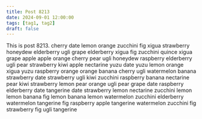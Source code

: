 ```yaml
---
title: Post 8213
date: 2024-09-01 12:00:00
tags: [tag1, tag2]
draft: false
---
```

This is post 8213.
cherry
date
lemon
orange
zucchini
fig
xigua
strawberry
honeydew
elderberry
ugli
grape
elderberry
xigua
fig
zucchini
quince
xigua
grape
apple
apple
orange
cherry
pear
ugli
honeydew
raspberry
elderberry
ugli
pear
strawberry
kiwi
apple
nectarine
yuzu
date
yuzu
lemon
orange
xigua
yuzu
raspberry
orange
orange
banana
cherry
ugli
watermelon
banana
strawberry
date
strawberry
ugli
kiwi
zucchini
raspberry
banana
nectarine
pear
kiwi
strawberry
lemon
pear
orange
ugli
pear
grape
date
raspberry
elderberry
date
tangerine
date
strawberry
lemon
nectarine
zucchini
lemon
lemon
banana
fig
lemon
banana
lemon
watermelon
zucchini
elderberry
watermelon
tangerine
fig
raspberry
apple
tangerine
watermelon
zucchini
fig
strawberry
fig
ugli
tangerine
